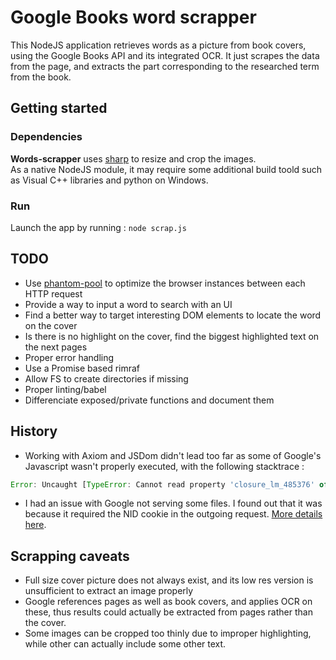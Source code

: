 # Google Books word scrapper

This NodeJS application retrieves words as a picture from book covers, using the Google Books API and its integrated OCR.
It just scrapes the data from the page, and extracts the part corresponding to the researched term from the book.

## Getting started
### Dependencies
**Words-scrapper** uses [sharp](https://github.com/lovell/sharp) to resize and crop the images.  
As a native NodeJS module, it may require some additional build toold such as Visual C++ libraries and python on Windows.

### Run
Launch the app by running :
`node scrap.js`

## TODO
* Use [phantom-pool](https://github.com/binded/phantom-pool) to optimize the browser instances between each HTTP request
* Provide a way to input a word to search with an UI
* Find a better way to target interesting DOM elements to locate the word on the cover
* Is there is no highlight on the cover, find the biggest highlighted text on the next pages
* Proper error handling
* Use a Promise based rimraf
* Allow FS to create directories if missing
* Proper linting/babel
* Differenciate exposed/private functions and document them

##  History
* Working with Axiom and JSDom didn't lead too far as some of Google's Javascript wasn't properly executed, with the following stacktrace :
```javascript
Error: Uncaught [TypeError: Cannot read property 'closure_lm_485376' of null]
```
* I had an issue with Google not serving some files. I found out that it was because it required the NID cookie in the outgoing request. [More details here](https://stackoverflow.com/questions/51807077/image-download-issue-with-nodejs/51812420#51812420).

## Scrapping caveats
* Full size cover picture does not always exist, and its low res version is unsufficient to extract an image properly
* Google references pages as well as book covers, and applies OCR on these, thus results could actually be extracted from pages rather than the cover.
* Some images can be cropped too thinly due to improper highlighting, while other can actually include some other text.